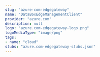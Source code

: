 ```yaml
---
slug: "azure-com-edgegateway"
name: "DataBoxEdgeManagementClient"
provider: "azure.com"
description: null
logo: "azure.com-edgegateway-logo.png"
logoMediaType: "image/png"
tags:
- name: "cloud"
stubs: "azure.com-edgegateway-stubs.json"
---
```

